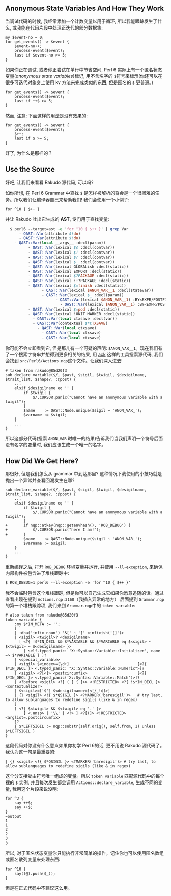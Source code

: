 

## Anonymous State Variables And How They Work

当调试代码的时候, 我经常添加一个计数变量以用于循环, 所以我能跟踪发生了什么, 或我能在代码片段中处理正迭代的部分数据集:

```perl6
my $event-no = 0;
for get_events() -> $event {
    $event-no++;
    process-event($event);
    last if $event-no >= 5;
}
```

如果你正在调试, 或者你正尝试在单行中节省空间, Perl  6 实际上有一个匿名状态变量(*anonymous state variables*)标记, 用不含名字的 `$`符号来标示(你还可以在很多可迭代对象身上使用 kv 方法来完成类似的东西, 但是匿名的 `$` 更普遍。)

```perl6
for get_events() -> $event {
    process-event($event);
    last if ++$ >= 5;
}
```

然而, 注意; 下面这样的用法是没有效果的:

```perl6
for get_events() -> $event {
    process-event($event);
    $++;
    last if $ >= 5;
}
```

好了, 为什么是那样的？

## Use the Source

好吧, 让我们来看看 Rakudo 源代码, 可以吗?

如你所想, 在 Perl 6 Grammar 中查找 `$` 是怎样被解析的将会是一个很困难的任务。所以我们让编译器自己来帮助我们! 我们会使用一个小例子:

```perl6
for ^10 { $++ }
```

并让 Rakudo 吐出它生成的 **AST**, 专门用于查找变量:

```perl
  $ perl6 --target=ast -e 'for ^10 { $++ }' | grep Var
      - QAST::Var(attribute $!do)
      - QAST::Var(attribute $!do)
    - QAST::Var(local __args__ :decl(param))
          - QAST::Var(lexical $¢ :decl(contvar))
          - QAST::Var(lexical $! :decl(contvar))
          - QAST::Var(lexical $/ :decl(contvar))
          - QAST::Var(lexical $_ :decl(contvar))
          - QAST::Var(lexical GLOBALish :decl(static))
          - QAST::Var(lexical EXPORT :decl(static))
          - QAST::Var(lexical $?PACKAGE :decl(static))
          - QAST::Var(lexical ::?PACKAGE :decl(static))
          - QAST::Var(lexical $=finish :decl(static))
                - QAST::Var(lexical $ANON_VAR__1 :decl(statevar))
                - QAST::Var(lexical $_ :decl(param))
                      - QAST::Var(lexical $ANON_VAR__1) :BY<EXPR/POSTFIX W> :nosink<?> :WANTED $
                        - QAST::Var(lexical $ANON_VAR__1) :BY<EXPR/POSTFIX W> :nosink<?> :WANTED $
          - QAST::Var(lexical $=pod :decl(static))
          - QAST::Var(lexical !UNIT_MARKER :decl(static))
            - QAST::Var(local ctxsave :decl(var))
            - QAST::Var(contextual $*CTXSAVE)
              - QAST::Var(local ctxsave)
                - QAST::Var(local ctxsave)
                - QAST::Var(local ctxsave)
```

你可能不会立即看到它, 但是那儿有一个可疑的声明: `$ANON_VAR__1`。现在我们有了一个搜索字符串并想得到更多相关的结果, 用 [ack](http://beyondgrep.com/) 这样的工具搜索源代码, 我们会找到 `src/Perl6/Actions.nqp`这个文件。让我们深入进去!

```perl6
# taken from rakudo@85d20f3
sub declare_variable($/, $past, $sigil, $twigil, $desigilname, $trait_list, $shape?, :@post) {
    ...
    elsif $desigilname eq '' {
        if $twigil {
            $/.CURSOR.panic("Cannot have an anonymous variable with a twigil");
        }
        $name    := QAST::Node.unique($sigil ~ 'ANON_VAR_');
        $varname := $sigil;
    }
    ...
}
```

所以这部分代码(搜索 `ANON_VAR` 时唯一的结果)告诉我们当我们声明一个符号后面没有名字的变量时, 我们应该生成一个唯一的名字。

## How Did We Get Here?

那很好, 但是我们怎么从 grammar 中到达那里? 这种情况下我使用的小技巧就是抛出一个异常并查看回溯发生在哪?

```perl6
sub declare_variable($/, $past, $sigil, $twigil, $desigilname, $trait_list, $shape?, :@post) {
    ...
    elsif $desigilname eq '' {
        if $twigil {
            $/.CURSOR.panic("Cannot have an anonymous variable with a twigil");
        }
+       if nqp::atkey(nqp::getenvhash(), 'ROB_DEBUG') {
+           $/.CURSOR.panic("here I am!");
+       }
        $name    := QAST::Node.unique($sigil ~ 'ANON_VAR_');
        $varname := $sigil;
    }
    ...
}
```

重新编译之后, 打开 `ROB_DEBUG` 环境变量并运行,  并使用 `--ll-exception`, 来确保内部构件被包含进了堆栈跟踪中:

```perl6
$ ROB_DEBUG=1 perl6 --ll-exception -e 'for ^10 { $++ }'
```

我不会临时包含这个堆栈跟踪, 但是你可以自己生成它如果你愿意追随的话。通过查看出现在提到 `Actions.nqp:3160`（我插入异常的地方） 后面提到 `Grammar.nqp` 的第一个堆栈跟踪项, 我们来到 `Grammar.nqp`中的 `token variable`:

```perl6
# also taken from rakudo@85d20f3
token variable {
    :my $*IN_META := '';
    [
    | :dba('infix noun') '&[' ~ ']' <infixish('[]')>
    | <sigil> <twigil>? <desigilname>
      [ <?{ !$*IN_DECL && $*VARIABLE && $*VARIABLE eq $<sigil> ~ $<twigil> ~ $<desigilname> }>
        { self.typed_panic: 'X::Syntax::Variable::Initializer', name => $*VARIABLE } ]?
    | <special_variable>
    | <sigil> $<index>=[\d+]                              [<?{ $*IN_DECL }> <.typed_panic: "X::Syntax::Variable::Numeric">]?
    | <sigil> <?[<]> <postcircumfix>                      [<?{ $*IN_DECL }> <.typed_panic('X::Syntax::Variable::Match')>]?
    | <?before <sigil> <?[ ( [ { ]>> <!RESTRICTED> <?{ !$*IN_DECL }> <contextualizer>
    | $<sigil>=['$'] $<desigilname>=[<[/_!¢]>]
    | {} <sigil> <!{ $*QSIGIL }> <?MARKER('baresigil')>   # try last, to allow sublanguages to redefine sigils (like & in regex)
    ]
    [ <?{ $<twigil> && $<twigil> eq '.' }>
        [ <.unsp> | '\\' | <?> ] <?[(]> <!RESTRICTED> <arglist=.postcircumfix>
    ]?
    { $*LEFTSIGIL := nqp::substr(self.orig(), self.from, 1) unless $*LEFTSIGIL }
}
```

这段代码对你没有什么意义如果你初学 Perl 6的话, 更不用说 Rakudo 源代码了。我认为这一句是最重要的:

```perl6
| {} <sigil> <!{ $*QSIGIL }> <?MARKER('baresigil')> # try last, to allow sublanguages to redefine sigils (like & in regex)
```

这个分支接受由符号唯一组成的变量。所以 `token variable` 匹配源代码中的每个裸的 `$` 实例, 并且每次发生都会调用 `Actions::declare_variable`, 生成不同的变量, 我用这个片段来说没明:

```perl6
for ^3 {
    say ++$;
    say ++$;
}
=output
1
1
2
2
3
3
```

所以, 对于匿名状态变量你只能执行非常简单的操作。记住你也可以使用匿名数组或匿名散列变量来处理东西:

```perl6
for ^10 {
    say((@).push($_));
}
```

但是在正式代码中不建议这么用。
